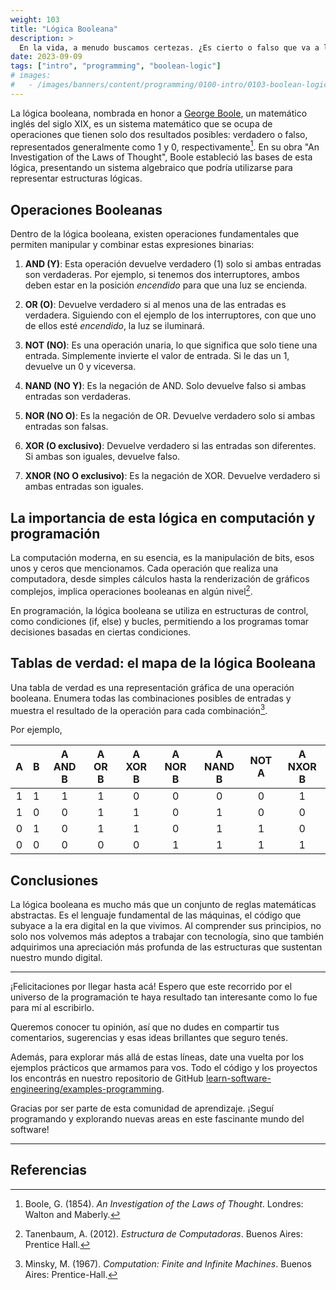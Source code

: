 ```yaml
---
weight: 103
title: "Lógica Booleana"
description: >
  En la vida, a menudo buscamos certezas. ¿Es cierto o falso que va a llover mañana? ¿Es correcto o incorrecto actuar de cierta manera? Esta dicotomía, esta división entre dos estados opuestos, se encuentra en el núcleo mismo de una rama esencial de las matemáticas y la informática: la lógica booleana.
date: 2023-09-09
tags: ["intro", "programming", "boolean-logic"]
# images:
#   - /images/banners/content/programming/0100-intro/0103-boolean-logic.es.png
---
```


La lógica booleana, nombrada en honor a [George Boole](https://es.wikipedia.org/wiki/George_Boole), un matemático inglés del siglo XIX, es un sistema matemático que se ocupa de operaciones que tienen solo dos resultados posibles: verdadero o falso, representados generalmente como 1 y 0, respectivamente[^1]. En su obra "An Investigation of the Laws of Thought", Boole estableció las bases de esta lógica, presentando un sistema algebraico que podría utilizarse para representar estructuras lógicas.

## Operaciones Booleanas

Dentro de la lógica booleana, existen operaciones fundamentales que permiten manipular y combinar estas expresiones binarias:

1. **AND (Y)**: Esta operación devuelve verdadero (1) solo si ambas entradas son verdaderas. Por ejemplo, si tenemos dos interruptores, ambos deben estar en la posición *encendido* para que una luz se encienda.

2. **OR (O)**: Devuelve verdadero si al menos una de las entradas es verdadera. Siguiendo con el ejemplo de los interruptores, con que uno de ellos esté *encendido*, la luz se iluminará.

3. **NOT (NO)**: Es una operación unaria, lo que significa que solo tiene una entrada. Simplemente invierte el valor de entrada. Si le das un 1, devuelve un 0 y viceversa.

4. **NAND (NO Y)**: Es la negación de AND. Solo devuelve falso si ambas entradas son verdaderas.

5. **NOR (NO O)**: Es la negación de OR. Devuelve verdadero solo si ambas entradas son falsas.

6. **XOR (O exclusivo)**: Devuelve verdadero si las entradas son diferentes. Si ambas son iguales, devuelve falso.

7. **XNOR (NO O exclusivo)**: Es la negación de XOR. Devuelve verdadero si ambas entradas son iguales.

## La importancia de esta lógica en computación y programación

La computación moderna, en su esencia, es la manipulación de bits, esos unos y ceros que mencionamos. Cada operación que realiza una computadora, desde simples cálculos hasta la renderización de gráficos complejos, implica operaciones booleanas en algún nivel[^2].

En programación, la lógica booleana se utiliza en estructuras de control, como condiciones (if, else) y bucles, permitiendo a los programas tomar decisiones basadas en ciertas condiciones.

## Tablas de verdad: el mapa de la lógica Booleana

Una tabla de verdad es una representación gráfica de una operación booleana. Enumera todas las combinaciones posibles de entradas y muestra el resultado de la operación para cada combinación[^3].

Por ejemplo,

| A | B | A AND B | A OR B | A XOR B | A NOR B | A NAND B | NOT A | A NXOR B |
|:-:|:-:|:-------:|:------:|:-------:|:-------:|:--------:|:-----:|:--------:|
| 1 | 1 | 1       | 1      | 0       | 0       | 0        | 0     | 1        |
| 1 | 0 | 0       | 1      | 1       | 0       | 1        | 0     | 0        |
| 0 | 1 | 0       | 1      | 1       | 0       | 1        | 1     | 0        |
| 0 | 0 | 0       | 0      | 0       | 1       | 1        | 1     | 1        |

## Conclusiones

La lógica booleana es mucho más que un conjunto de reglas matemáticas abstractas. Es el lenguaje fundamental de las máquinas, el código que subyace a la era digital en la que vivimos. Al comprender sus principios, no solo nos volvemos más adeptos a trabajar con tecnología, sino que también adquirimos una apreciación más profunda de las estructuras que sustentan nuestro mundo digital.

---

¡Felicitaciones por llegar hasta acá! Espero que este recorrido por el universo de la programación te haya resultado tan interesante como lo fue para mí al escribirlo.

Queremos conocer tu opinión, así que no dudes en compartir tus comentarios, sugerencias y esas ideas brillantes que seguro tenés.

Además, para explorar más allá de estas líneas, date una vuelta por los ejemplos prácticos que armamos para vos. Todo el código y los proyectos los encontrás en nuestro repositorio de GitHub [learn-software-engineering/examples-programming](https://github.com/learn-software-engineering/examples-programming).

Gracias por ser parte de esta comunidad de aprendizaje. ¡Seguí programando y explorando nuevas areas en este fascinante mundo del software!

---

## Referencias

[^1]: Boole, G. (1854). *An Investigation of the Laws of Thought*. Londres: Walton and Maberly.
[^2]: Tanenbaum, A. (2012). *Estructura de Computadoras*. Buenos Aires: Prentice Hall.
[^3]: Minsky, M. (1967). *Computation: Finite and Infinite Machines*. Buenos Aires: Prentice-Hall.
